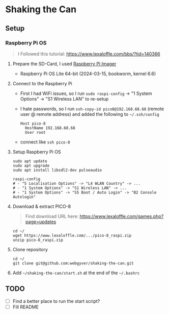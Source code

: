 # Shaking the Can

## Setup

### Raspberry Pi OS

> I Followed this tutorial: https://www.lexaloffle.com/bbs/?tid=140366

1. Prepare the SD-Card, I used [Raspberry Pi Imager](https://www.raspberrypi.com/software/)

   - Raspberry Pi OS Lite 64-bit (2024-03-15, bookworm, kernel 6.6)

2. Connect to the Raspberry Pi

   - First I had WiFi issues, so I run `sudo raspi-config` -> "1 System Options" -> "S1 Wireless LAN" to re-setup

   - I hate passwords, so I run `ssh-copy-id pico8@192.168.68.68` (remote user @ remote address) and added the following to `~/.ssh/config`

     ```
     Host pico-8
       HostName 192.168.68.68
       User root
     ```

   - connect like `ssh pico-8`

3. Setup Raspberry Pi OS

   ```
   sudo apt update
   sudo apt upgrade
   sudo apt install libsdl2-dev pulseaudio

   raspi-config
   # - "5 Localisation Options" -> "L4 WLAN Country" -> ...
   # - "1 System Options" -> "S1 Wireless LAN" -> ...
   # - "1 System Options" -> "S5 Boot / Auto Login" -> "B2 Console Autologin"
   ```

4. Download & extract PICO-8

   > Find download URL here: https://www.lexaloffle.com/games.php?page=updates

   ```
   cd ~/
   wget https://www.lexaloffle.com/.../pico-8_raspi.zip
   unzip pico-8_raspi.zip
   ```

5. Clone repository

   ```
   cd ~/
   git clone git@github.com:webgyver/shaking-the-can.git
   ```

6. Add `~/shaking-the-can/start.sh` at the end of the `~/.bashrc`

## TODO

- [ ] Find a better place to run the start script?
- [ ] Fill README
